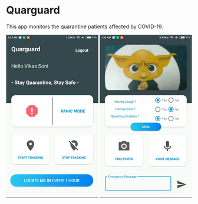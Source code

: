 # Quarguard
This app monitors the quarantine patients affected by COVID-19.


![Image](https://raw.githubusercontent.com/vikassoni99/Images/master/quar1.png)
![Image](https://raw.githubusercontent.com/vikassoni99/Images/master/quar2.png)
